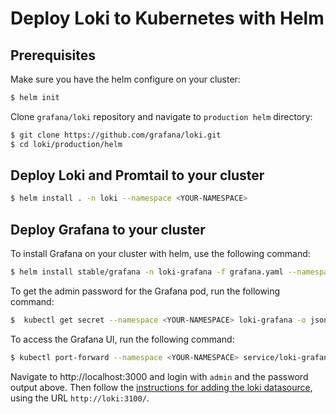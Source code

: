 # Deploy Loki to Kubernetes with Helm

## Prerequisites

Make sure you have the helm configure on your cluster:

```bash
$ helm init
```

Clone `grafana/loki` repository and navigate to `production helm` directory:

```bash
$ git clone https://github.com/grafana/loki.git
$ cd loki/production/helm
```

## Deploy Loki and Promtail to your cluster

```bash
$ helm install . -n loki --namespace <YOUR-NAMESPACE>
```

## Deploy Grafana to your cluster

To install Grafana on your cluster with helm, use the following command:

```bash
$ helm install stable/grafana -n loki-grafana -f grafana.yaml --namespace <YOUR-NAMESPACE>
```

To get the admin password for the Grafana pod, run the following command:

```bash
$  kubectl get secret --namespace <YOUR-NAMESPACE> loki-grafana -o jsonpath="{.data.admin-password}" | base64 --decode ; echo
```

To access the Grafana UI, run the following command:

```bash
$ kubectl port-forward --namespace <YOUR-NAMESPACE> service/loki-grafana 3000:80
```

Navigate to http://localhost:3000 and login with `admin` and the password output above.
Then follow the [instructions for adding the loki datasource](/docs/usage.md), using the URL `http://loki:3100/`.
